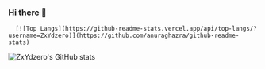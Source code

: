 ### Hi there 👋

<!--
**ZxYdzero/ZxYdzero** is a ✨ _special_ ✨ repository because its `README.md` (this file) appears on your GitHub profile.

Here are some ideas to get you started:

- 🔭 I’m currently working on ...
- 🌱 I’m currently learning ...
- 👯 I’m looking to collaborate on ...
- 🤔 I’m looking for help with ...
- 💬 Ask me about ...
- 📫 How to reach me: ...
- 😄 Pronouns: ...
- ⚡ Fun fact: ...
-->
      [![Top Langs](https://github-readme-stats.vercel.app/api/top-langs/?username=ZxYdzero)](https://github.com/anuraghazra/github-readme-stats)

![ZxYdzero's GitHub stats](https://github-readme-stats.vercel.app/api?username=ZxYdzero&show_icons=true&theme=ambient_gradient&locale=cn)
